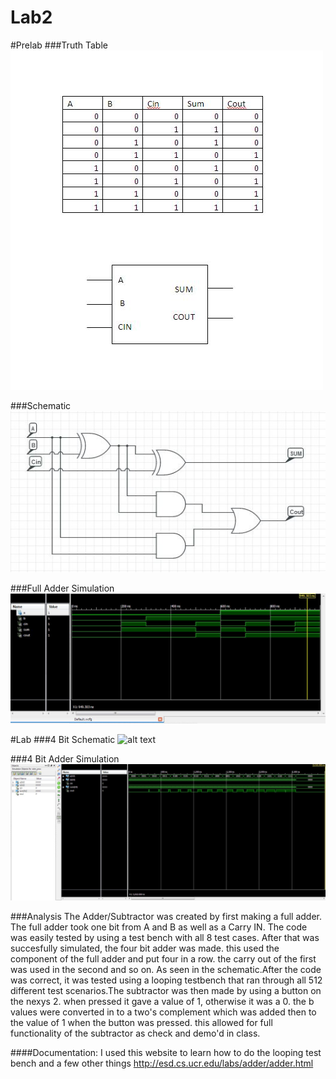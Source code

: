 Lab2
====
#Prelab
###Truth Table
![alt text][logo1]

[logo1]: /truthtable.JPG

###Schematic
![alt text][logo2]

[logo2]: /Schematic.JPG

###Full Adder Simulation
![alt text][logo3]

[logo3]: /Full_Adder_Sim.JPG

#Lab
###4 Bit Schematic
![alt text](http://cpuville.com/images/adder_10.jpg)

###4 Bit Adder Simulation
![alt text][logo4]

[logo4]: /4bit_adder_sim.JPG


###Analysis
The Adder/Subtractor was created by first making a full adder. The full adder took one bit from A and B as well as a Carry IN. The code was easily tested by using a test bench with all 8 test cases. After that was succesfully simulated, the four bit adder was made. this used the component of the full adder and put four in a row. the carry out of the first was used in the second and so on. As seen in the schematic.After the code was correct, it was tested using a looping testbench that ran through all 512 different test scenarios.The subtractor was then made by using a button on the nexys 2. when pressed it gave a value of 1, otherwise it was a 0. the b values were converted in to a two's complement which was added then to the value of 1 when the button was pressed. this allowed for full functionality of the subtractor as check and demo'd in class. 



####Documentation:
I used this website to learn how to do the looping test bench and a few other things
http://esd.cs.ucr.edu/labs/adder/adder.html
